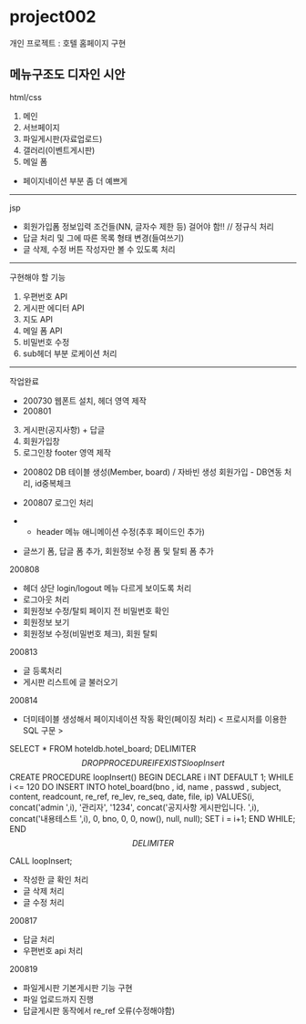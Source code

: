 # project002
개인 프로젝트 : 호텔 홈페이지 구현

메뉴구조도
디자인 시안 
-----------------------------------------
html/css 

1. 메인
2. 서브페이지 
4. 파일게시판(자료업로드)
5. 갤러리(이벤트게시판)
9. 메일 폼 
- 페이지네이션 부분 좀 더 예쁘게 

------------------------------------------
jsp
- 회원가입폼 정보입력 조건들(NN, 글자수 제한 등) 걸어야 함!! // 정규식 처리 
- 답글 처리 및 그에 따른 목록 형태 변경(들여쓰기)
- 글 삭제, 수정 버튼 작성자만 볼 수 있도록 처리
 
------------------------------------------
구현해야 할 기능
1. 우편번호 API 
2. 게시판 에디터 API
3. 지도 API 
4. 메일 폼 API
5. 비밀번호 수정
6. sub헤더 부분 로케이션 처리 

-----------------------------------------------------------------------------------------------------------------------
작업완료

- 200730 웹폰트 설치, 헤더 영역 제작 
- 200801 
3. 게시판(공지사항) + 답글 
6. 회원가입창
10. 로그인창
footer 영역 제작

- 200802
DB 테이블 생성(Member, board) / 자바빈 생성
회원가입 - DB연동 처리, id중복체크 
 
- 200807 로그인 처리
- - header 메뉴 애니메이션 수정(추후 페이드인 추가)
- 글쓰기 폼, 답글 폼 추가, 회원정보 수정 폼 및 탈퇴 폼 추가 

200808
- 헤더 상단 login/logout 메뉴 다르게 보이도록 처리
- 로그아웃 처리
- 회원정보 수정/탈퇴 페이지 전 비밀번호 확인
- 회원정보 보기 
- 회원정보 수정(비밀번호 체크), 회원 탈퇴

200813 
- 글 등록처리
- 게시판 리스트에 글 불러오기

200814
- 더미테이블 생성해서 페이지네이션 작동 확인(페이징 처리)
< 프로시저를 이용한 SQL 구문 >

SELECT * FROM hoteldb.hotel_board;
DELIMITER $$
DROP PROCEDURE IF EXISTS loopInsert$$
CREATE PROCEDURE loopInsert()
BEGIN
    DECLARE i INT DEFAULT 1;
    WHILE i <= 120 DO
        INSERT INTO hotel_board(bno , id, name , passwd , subject, content, readcount, re_ref, re_lev, re_seq, date, file, ip)
          VALUES(i, concat('admin ',i), '관리자', '1234', concat('공지사항 게시판입니다. ',i), concat('내용테스트 ',i), 0, bno, 0, 0, now(), null, null);
        SET i = i+1;
    END WHILE;
END$$
DELIMITER $$

CALL loopInsert;

- 작성한 글 확인 처리
- 글 삭제 처리
- 글 수정 처리

200817
- 답글 처리 
- 우편번호 api 처리 

200819 
- 파일게시판 기본게시판 기능 구현 
- 파일 업로드까지 진행
- 답글게시판 동작에서 re_ref 오류(수정해야함)

